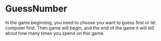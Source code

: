 # GuessNumber
In the game beginning, you need to choose you want to guess first or let computer first. Then game will begin, and the end of the game it will tell about how many times you spend on this game.
